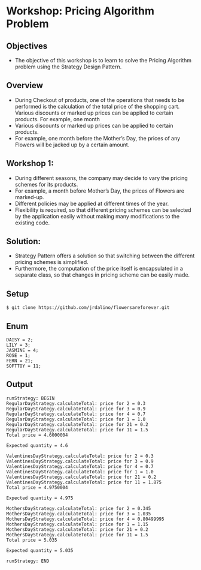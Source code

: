 # Workshop: Pricing Algorithm Problem

## Objectives
- The objective of this workshop is to learn to solve the Pricing Algorithm problem using the Strategy Design Pattern.

## Overview
- During Checkout of products, one of the operations that needs to be performed is the calculation of the total price of the shopping cart. Various discounts or marked up prices can be applied to certain products. For example, one month
- Various discounts or marked up prices can be applied to certain products.
- For example, one month before the Mother’s Day, the prices of any Flowers will be jacked up by a certain amount.



## Workshop 1:
- During different seasons, the company may decide to vary the pricing schemes for its products. 
- For example, a month before Mother’s Day, the prices of Flowers are marked-up. 
- Different policies may be applied at different times of the year. 
- Flexibility is required, so that different pricing schemes can be selected by the application easily without making many modifications to the existing code.

## Solution:
- Strategy Pattern offers a solution so that switching between the different pricing schemes is simplified. 
- Furthermore, the computation of the price itself is encapsulated in a separate class, so that changes in pricing scheme can be easily made.

## Setup 
```
$ git clone https://github.com/jrdalino/flowersareforever.git
```

## Enum
```
DAISY = 2;
LILY = 3;
JASMINE = 4;
ROSE = 1;
FERN = 21;
SOFTTOY = 11;
```

## Output
```
runStrategy: BEGIN
RegularDayStrategy.calculateTotal: price for 2 = 0.3
RegularDayStrategy.calculateTotal: price for 3 = 0.9
RegularDayStrategy.calculateTotal: price for 4 = 0.7
RegularDayStrategy.calculateTotal: price for 1 = 1.0
RegularDayStrategy.calculateTotal: price for 21 = 0.2
RegularDayStrategy.calculateTotal: price for 11 = 1.5
Total price = 4.6000004

Expected quantity = 4.6

ValentinesDayStrategy.calculateTotal: price for 2 = 0.3
ValentinesDayStrategy.calculateTotal: price for 3 = 0.9
ValentinesDayStrategy.calculateTotal: price for 4 = 0.7
ValentinesDayStrategy.calculateTotal: price for 1 = 1.0
ValentinesDayStrategy.calculateTotal: price for 21 = 0.2
ValentinesDayStrategy.calculateTotal: price for 11 = 1.875
Total price = 4.9750004

Expected quantity = 4.975

MothersDayStrategy.calculateTotal: price for 2 = 0.345
MothersDayStrategy.calculateTotal: price for 3 = 1.035
MothersDayStrategy.calculateTotal: price for 4 = 0.80499995
MothersDayStrategy.calculateTotal: price for 1 = 1.15
MothersDayStrategy.calculateTotal: price for 21 = 0.2
MothersDayStrategy.calculateTotal: price for 11 = 1.5
Total price = 5.035

Expected quantity = 5.035

runStrategy: END
```
